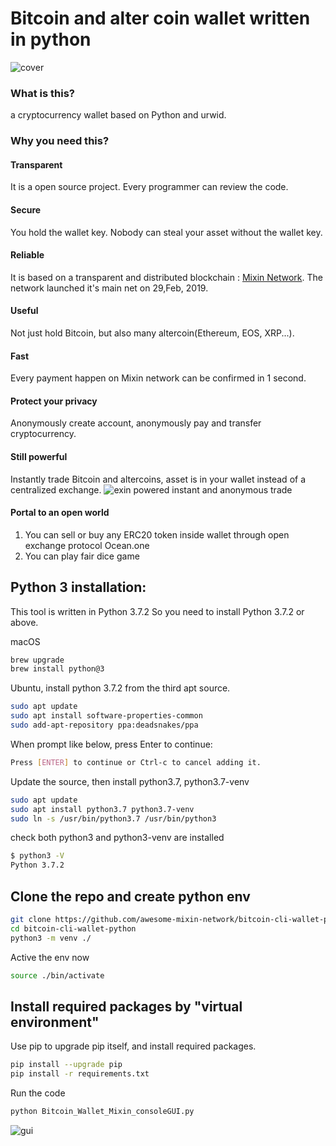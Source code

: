# Bitcoin and alter coin wallet written in python
![cover](https://github.com/wenewzhang/mixin_labs-python-bot/raw/master/Bitcoin_python.jpg)
### What is this?
a cryptocurrency wallet based on Python and urwid. 
### Why you need this?

#### Transparent
It is a open source project. Every programmer can review the code.
#### Secure
You hold the wallet key. Nobody can steal your asset without the wallet key.
#### Reliable
It is based on a transparent and distributed blockchain : [Mixin Network](https://github.com/awesome-mixin-network/index_of_Mixin_Network_resource). The network launched it's main net on 29,Feb, 2019.
#### Useful
Not just hold Bitcoin, but also many altercoin(Ethereum, EOS, XRP...).
#### Fast
Every payment happen on Mixin network can be confirmed in 1 second.
#### Protect your privacy
Anonymously create account, anonymously pay and transfer cryptocurrency.
#### Still powerful
Instantly trade Bitcoin and altercoins, asset is in your wallet instead of a centralized exchange. 
![exin powered instant and anonymous trade](https://github.com/myrual/bitcoin-cli-wallet-python/raw/master/screen_trade_exin.png)
#### Portal to an open world
1. You can sell or buy any ERC20 token inside wallet through open exchange protocol Ocean.one
2. You can play fair dice game


## Python 3 installation:
This tool is written in Python 3.7.2 So you need to install Python 3.7.2 or above.

macOS
```bash
brew upgrade
brew install python@3
```

Ubuntu, install python 3.7.2 from the third apt source.
```bash
sudo apt update
sudo apt install software-properties-common
sudo add-apt-repository ppa:deadsnakes/ppa
```

When prompt like below, press Enter to continue:
```bash
Press [ENTER] to continue or Ctrl-c to cancel adding it.
```
Update the source, then install python3.7, python3.7-venv
```bash
sudo apt update
sudo apt install python3.7 python3.7-venv
sudo ln -s /usr/bin/python3.7 /usr/bin/python3
```

check both python3 and python3-venv are installed
```bash
$ python3 -V
Python 3.7.2
```


## Clone the repo and create python env

```bash
git clone https://github.com/awesome-mixin-network/bitcoin-cli-wallet-python.git
cd bitcoin-cli-wallet-python
python3 -m venv ./
```

Active the env now
```bash
source ./bin/activate
```

## Install required packages by "virtual environment"

Use pip to upgrade pip itself, and install required packages.
```bash
pip install --upgrade pip
pip install -r requirements.txt
```

Run the code
```bash
python Bitcoin_Wallet_Mixin_consoleGUI.py
```
![gui](https://github.com/myrual/bitcoin-cli-wallet-python/raw/master/screen_wallet_open.png)

